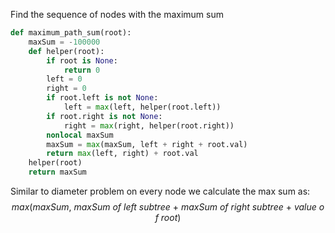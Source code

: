 Find the sequence of nodes with the maximum sum

```python
def maximum_path_sum(root):
    maxSum = -100000
    def helper(root):
        if root is None:
            return 0
        left = 0
        right = 0
        if root.left is not None:
            left = max(left, helper(root.left))
        if root.right is not None:
            right = max(right, helper(root.right))
        nonlocal maxSum
        maxSum = max(maxSum, left + right + root.val)
        return max(left, right) + root.val
    helper(root)
    return maxSum
```

Similar to diameter problem on every node we calculate the max sum as:
$$
max(maxSum,\ maxSum\ of\ left\ subtree\ +\ maxSum\ of\ right\ subtree\ +\ value\ of\ root)
$$
